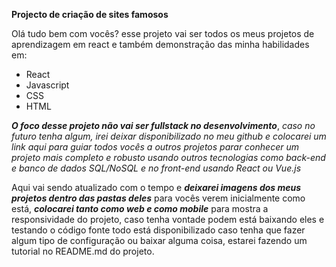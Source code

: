 **Projecto de criação de sites famosos**

Olá tudo bem com vocês? esse projeto vai ser todos os meus projetos de aprendizagem em react e também demonstração das minha habilidades em:
 - React
 -  Javascript 	 
 - CSS 	 
 - HTML

***O foco desse projeto não vai ser fullstack no desenvolvimento***, *caso no futuro tenha algum,  irei deixar disponibilizado no meu github e colocarei um link aqui para guiar todos vocês a outros projetos parar conhecer um projeto mais completo e robusto usando outros tecnologias como back-end e banco de dados SQL/NoSQL e no front-end usando React ou Vue.js*

Aqui vai sendo atualizado com o tempo e ***deixarei imagens dos meus projetos dentro das pastas deles*** para vocês verem inicialmente como está, ***colocarei tanto como web e como mobile*** para mostra a responsividade do projeto, caso tenha vontade podem está baixando eles e testando o código fonte todo está disponibilizado caso tenha que fazer algum tipo de configuração ou baixar alguma coisa, estarei fazendo um tutorial no README.md do projeto.

